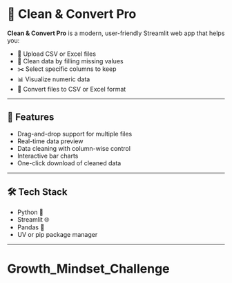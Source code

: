 # 🧹 Clean & Convert Pro

**Clean & Convert Pro** is a modern, user-friendly Streamlit web app that helps you:
- 📁 Upload CSV or Excel files
- 🧼 Clean data by filling missing values
- ✂️ Select specific columns to keep
- 📊 Visualize numeric data
- 🔄 Convert files to CSV or Excel format

---

## 🚀 Features

- Drag-and-drop support for multiple files
- Real-time data preview
- Data cleaning with column-wise control
- Interactive bar charts
- One-click download of cleaned data

---

## 🛠 Tech Stack

- Python 🐍
- Streamlit 🌐
- Pandas 🐼
- UV or pip package manager

---

# Growth_Mindset_Challenge
